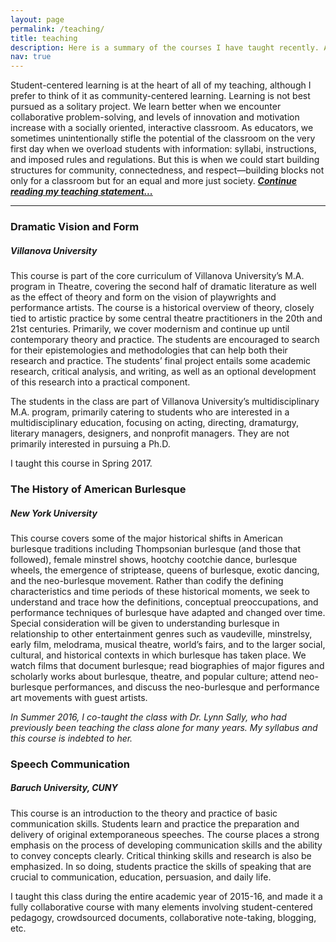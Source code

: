 ```yaml
---
layout: page
permalink: /teaching/
title: teaching
description: Here is a summary of the courses I have taught recently. A more detailed description is coming soon!
nav: true
---
```


<p class="lead">Student-centered learning is at the heart of all of my teaching, although I prefer to think of it as community-centered learning. Learning is not best pursued as a solitary project. We learn better when we encounter collaborative problem-solving, and levels of innovation and motivation increase with a socially oriented, interactive classroom. As educators, we sometimes unintentionally stifle the potential of the classroom on the very first day when we overload students with information: syllabi, instructions, and imposed rules and regulations. But this is when we could start building structures for community, connectedness, and respect—building blocks not only for a classroom but for an equal and more just society. <strong><em><a href="/teaching/statement/">Continue reading my teaching statement...</a></em></strong></p>

<hr />

<h3 class="pt-2">Dramatic Vision and Form</h3>
<h5 class="pb-1">Villanova University</h5>
This course is part of the core curriculum of Villanova University’s M.A. program in Theatre, covering the second half of dramatic literature as well as the effect of theory and form on the vision of playwrights and performance artists. The course is a historical overview of theory, closely tied to artistic practice by some central theatre practitioners in the 20th and 21st centuries. Primarily, we cover modernism and continue up until contemporary theory and practice. The students are encouraged to search for their epistemologies and methodologies that can help both their research and practice. The students’ final project entails some academic research, critical analysis, and writing, as well as an optional development of this research into a practical component.

The students in the class are part of Villanova University’s multidisciplinary M.A. program, primarily catering to students who are interested in a multidisciplinary education, focusing on acting, directing, dramaturgy, literary managers, designers, and nonprofit managers. They are not primarily interested in pursuing a Ph.D.

I taught this course in Spring 2017.

<h3 class="pt-2">The History of American Burlesque</h3>
<h5 class="pb-1">New York University</h5>

This course covers some of the major historical shifts in American burlesque traditions including Thompsonian burlesque (and those that followed), female minstrel shows, hootchy cootchie dance, burlesque wheels, the emergence of striptease, queens of burlesque, exotic dancing, and the neo-burlesque movement. Rather than codify the defining characteristics and time periods of these historical moments, we seek to understand and trace how the definitions, conceptual preoccupations, and performance techniques of burlesque have adapted and changed over time. Special consideration will be given to understanding burlesque in relationship to other entertainment genres such as vaudeville, minstrelsy, early film, melodrama, musical theatre, world’s fairs, and to the larger social, cultural, and historical contexts in which burlesque has taken place. We watch films that document burlesque; read biographies of major figures and scholarly works about burlesque, theatre, and popular culture; attend neo-burlesque performances, and discuss the neo-burlesque and performance art movements with guest artists.

<em>In Summer 2016, I co-taught the class with Dr. Lynn Sally, who had previously been teaching the class alone for many years. My syllabus and this course is indebted to her.</em>

<h3 class="pt-2">Speech Communication</h3>
<h5 class="pb-1">Baruch University, CUNY</h5>

This course is an introduction to the theory and practice of basic communication skills. Students learn and practice the preparation and delivery of original extemporaneous speeches. The course places a strong emphasis on the process of developing communication skills and the ability to convey concepts clearly. Critical thinking skills and research is also be emphasized. In so doing, students practice the skills of speaking that are crucial to communication, education, persuasion, and daily life.

I taught this class during the entire academic year of 2015-16, and made it a fully collaborative course with many elements involving student-centered pedagogy, crowdsourced documents, collaborative note-taking, blogging, etc.
